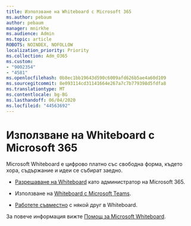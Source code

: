 ```yaml
---
title: Използване на Whiteboard с Microsoft 365
ms.author: pebaum
author: pebaum
manager: mnirkhe
ms.audience: Admin
ms.topic: article
ROBOTS: NOINDEX, NOFOLLOW
localization_priority: Priority
ms.collection: Adm_O365
ms.custom:
- "9002354"
- "4581"
ms.openlocfilehash: 0b8ec1bb19643d590c6009afd626b5ae4a60d109
ms.sourcegitcommit: 8e093114cd31141664e267a7c7b779398d5fdfa8
ms.translationtype: MT
ms.contentlocale: bg-BG
ms.lasthandoff: 06/04/2020
ms.locfileid: "44563692"
---
```

# <a name="use-whiteboard-with-microsoft-365"></a>Използване на Whiteboard с Microsoft 365

Microsoft Whiteboard е цифрово платно със свободна форма, където хора, съдържание и идеи се събират заедно. 

- [Разрешаване на Whiteboard](https://support.office.com/article/d236aef8-fcdf-4b5e-b5d7-7f157461e920#bkmk_07) като администратор на Microsoft 365. 

- Използване на [Whiteboard с Microsoft Teams](https://support.microsoft.com/office/7a6e7218-e9dc-4ccc-89aa-b1a0bb9c31ee). 

- [Работете съвместно](https://support.office.com/article/d236aef8-fcdf-4b5e-b5d7-7f157461e920#bkmk_27) с някой друг в Whiteboard. 

За повече информация вижте [Помощ за Microsoft Whiteboard](https://support.office.com/article/d236aef8-fcdf-4b5e-b5d7-7f157461e920). 
